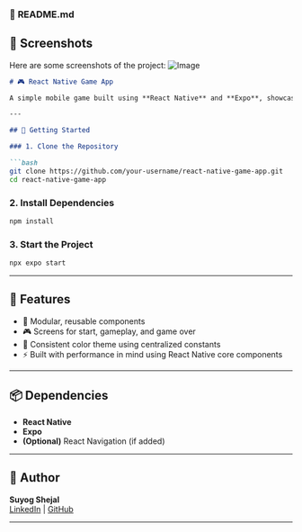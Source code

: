 ### 📌 **README.md**

## 📸 Screenshots


Here are some screenshots of the project:
![Image](https://github.com/user-attachments/assets/e4568788-7d6c-49c0-a777-d145c5e577ea)

```markdown
# 🎮 React Native Game App

A simple mobile game built using **React Native** and **Expo**, showcasing clean UI components, screen navigation, and modular code. Great for learning the basics of React Native development.

---

## 🚀 Getting Started

### 1. Clone the Repository

```bash
git clone https://github.com/your-username/react-native-game-app.git
cd react-native-game-app
```

### 2. Install Dependencies

```bash
npm install
```

### 3. Start the Project

```bash
npx expo start
```

---

## 📱 Features

- 🧩 Modular, reusable components
- 🎮 Screens for start, gameplay, and game over
- 🎨 Consistent color theme using centralized constants
- ⚡ Built with performance in mind using React Native core components

---

## 📦 Dependencies

- **React Native**
- **Expo**
- **(Optional)** React Navigation (if added)

---

## 🙌 Author

**Suyog Shejal**  
[LinkedIn](https://www.linkedin.com/in/suyog-shejal-8637a3316) | [GitHub](https://github.com/suyogshejal2004)

---



